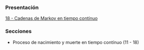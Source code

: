### Presentación

[18 - Cadenas de Markov en tiempo contínuo](https://www.overleaf.com/project/5c376e1a3d7cdc5c9060a3e2)

### Secciones
- Proceso de nacimiento y muerte en tiempo contínuo (11 - 18)